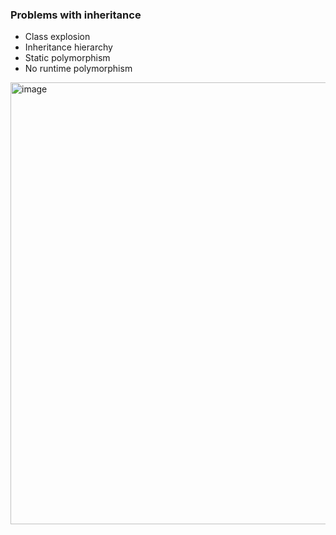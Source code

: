 ### Problems with inheritance
* Class explosion
* Inheritance hierarchy
* Static polymorphism
* No runtime polymorphism

<img width="1098" height="707" alt="image" src="https://github.com/user-attachments/assets/07f8cd69-1954-462c-9d85-29abe4a3f363" />

